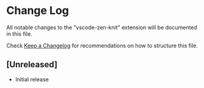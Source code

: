 # Change Log

All notable changes to the "vscode-zen-knit" extension will be documented in this file.

Check [Keep a Changelog](http://keepachangelog.com/) for recommendations on how to structure this file.

## [Unreleased]

- Initial release